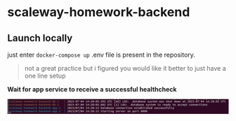 # scaleway-homework-backend
## Launch locally
just enter ```docker-compose up```
.env file is present in the repository.
> not a great practice but i figured you would like it better to just have a one line setup

**Wait for app service to receive a successful healthcheck**

![Alt text](/misc/image.png)